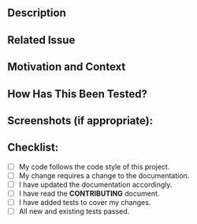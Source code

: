 ## Description
<!---
Your title should be concise. And this section should be more thorough.
-->

## Related Issue
<!---
Starting with an open issue is a great way to make sure your requested changes
are understood and follow the intended purpose of the repo. It would not be fun
to write up a whole new feature and find out that it's a hard no after writing a
bunch of code.

- If suggesting a new feature or change, discuss it in an issue first
- If fixing a bug, there should be an issue describing it with steps to reproduce
 
 Please link to the issue here:
 -->

## Motivation and Context
<!--- Why is this change required? What problem does it solve? -->

## How Has This Been Tested?
<!--- 
Good testing gives reviewers confidence!

Please describe in detail how you tested your changes.
Include details of your testing environment, and the tests you ran to
see how your change affects other areas of the code, etc.
-->

## Screenshots (if appropriate):

## Checklist:
<!--- Go over all the following points, and put an `x` in all the boxes that apply. -->
<!--- If you're unsure about any of these, don't hesitate to ask. We're here to help! -->
- [ ] My code follows the code style of this project.
- [ ] My change requires a change to the documentation.
- [ ] I have updated the documentation accordingly.
- [ ] I have read the **CONTRIBUTING** document.
- [ ] I have added tests to cover my changes.
- [ ] All new and existing tests passed.
